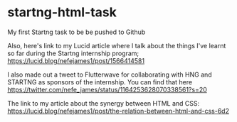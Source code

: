 # startng-html-task
My first Startng task to be be pushed to Github

Also,  here's  link to my Lucid article where I talk about the things I've learnt so far during the Startng internship program; https://lucid.blog/nefejames1/post/1566414581

I also made out a tweet to Flutterwave for collaborating with HNG and STARTNG as sponsors of the internship. You can find that here https://twitter.com/nefe_james/status/1164253628070338561?s=20 


The link to my article about the synergy between HTML and CSS: https://lucid.blog/nefejames1/post/the-relation-between-html-and-css-6d2
